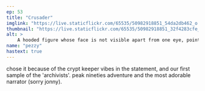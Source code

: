 ```yaml
---
ep: 53
title: "Crusader"
imglink: "https://live.staticflickr.com/65535/50982918851_54da2db462_o.jpg"
thumbnail: "https://live.staticflickr.com/65535/50982918851_32f4283cfe_q.jpg"
alt: >
    A hooded figure whose face is not visible apart from one eye, pointing towards the viewer. Behind them is a brick wall featuring shelves of scrolls. Along the top is written, &quot;I don&#x27;t know at what point I started screaming&quot;.
name: "pezzy"
hastext: true
---
```

chose it because of the crypt keeper vibes in the statement, and our first sample of the 'archivists'. peak nineties adventure and the most adorable narrator (sorry jonny).